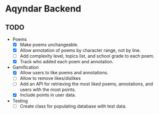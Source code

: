 # Aqyndar Backend

## TODO

- Poems
    - [x] Make poems unchangeable.
    - [x] Allow annotation of poems by character range, not by line.
    - [ ] Add complexity level, topics list, and school grade to each poem.
    - [x] Track who added each poem and annotation.
- Gamification
    - [x] Allow users to like poems and annotations.
    - [ ] Allow to remove likes/dislikes
    - [ ] Add an API for retrieving the most liked poems, annotations, and users with the most points.
    - [x] Include points in user data.
- Testing
    - [ ] Create class for populating database with test data.